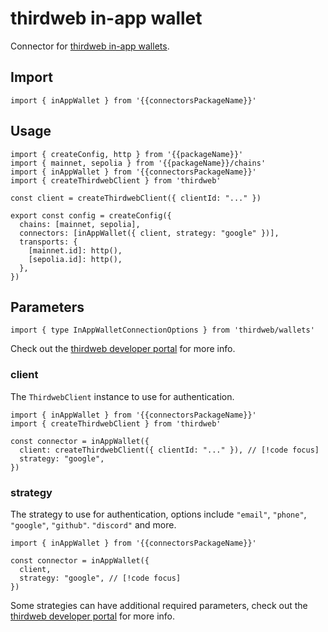 <!-- <script setup>
const packageName = 'wagmi'
const connectorsPackageName = 'wagmi/connectors'
</script> -->

# thirdweb in-app wallet

Connector for [thirdweb in-app wallets](https://portal.thirdweb.com/connect/in-app-wallet/overview).

## Import

```ts-vue
import { inAppWallet } from '{{connectorsPackageName}}'
```

## Usage

```ts-vue{3,10}
import { createConfig, http } from '{{packageName}}'
import { mainnet, sepolia } from '{{packageName}}/chains'
import { inAppWallet } from '{{connectorsPackageName}}'
import { createThirdwebClient } from 'thirdweb'

const client = createThirdwebClient({ clientId: "..." })

export const config = createConfig({
  chains: [mainnet, sepolia],
  connectors: [inAppWallet({ client, strategy: "google" })],
  transports: {
    [mainnet.id]: http(),
    [sepolia.id]: http(),
  },
})
```

## Parameters

```ts-vue
import { type InAppWalletConnectionOptions } from 'thirdweb/wallets'
```

Check out the [thirdweb developer portal](https://portal.thirdweb.com/typescript/v5/inAppWallet) for more info.

### client

The `ThirdwebClient` instance to use for authentication.

```ts-vue
import { inAppWallet } from '{{connectorsPackageName}}'
import { createThirdwebClient } from 'thirdweb'

const connector = inAppWallet({
  client: createThirdwebClient({ clientId: "..." }), // [!code focus]
  strategy: "google",
})
```

### strategy

The strategy to use for authentication, options include `"email"`, `"phone"`, `"google"`, `"github"`. `"discord"` and more.

```ts-vue
import { inAppWallet } from '{{connectorsPackageName}}'

const connector = inAppWallet({
  client,
  strategy: "google", // [!code focus]
})
```

Some strategies can have additional required parameters, check out the [thirdweb developer portal](https://portal.thirdweb.com/typescript/v5/inAppWallet) for more info.
